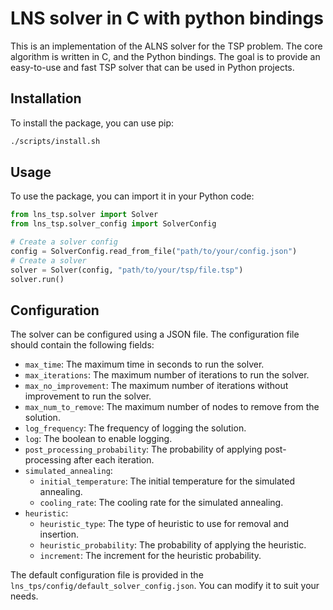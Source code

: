 # LNS solver in C with python bindings

This is an implementation of the ALNS solver for the TSP problem. The core algorithm is written in C, and the Python bindings. The goal is to provide an easy-to-use and fast TSP solver that can be used in Python projects.

## Installation

To install the package, you can use pip:

```bash
./scripts/install.sh
```

## Usage

To use the package, you can import it in your Python code:

```python
from lns_tsp.solver import Solver
from lns_tsp.solver_config import SolverConfig

# Create a solver config
config = SolverConfig.read_from_file("path/to/your/config.json")
# Create a solver
solver = Solver(config, "path/to/your/tsp/file.tsp")
solver.run()
```

## Configuration

The solver can be configured using a JSON file. The configuration file should contain the following fields:

- `max_time`: The maximum time in seconds to run the solver.
- `max_iterations`: The maximum number of iterations to run the solver.
- `max_no_improvement`: The maximum number of iterations without improvement to run the solver.
- `max_num_to_remove`: The maximum number of nodes to remove from the solution.
- `log_frequency`: The frequency of logging the solution.
- `log`: The boolean to enable logging.
- `post_processing_probability`: The probability of applying post-processing after each iteration.
- `simulated_annealing`:
  - `initial_temperature`: The initial temperature for the simulated annealing.
  - `cooling_rate`: The cooling rate for the simulated annealing.
- `heuristic`:
  - `heuristic_type`: The type of heuristic to use for removal and insertion.
  - `heuristic_probability`: The probability of applying the heuristic.
  - `increment`: The increment for the heuristic probability.

The default configuration file is provided in the `lns_tps/config/default_solver_config.json`. You can modify it to suit your needs.